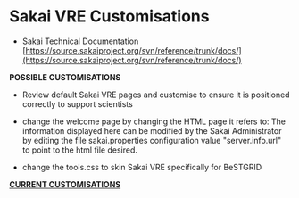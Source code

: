 # Sakai VRE Customisations

- Sakai Technical Documentation
[https://source.sakaiproject.org/svn/reference/trunk/docs/](https://source.sakaiproject.org/svn/reference/trunk/docs/)

**POSSIBLE CUSTOMISATIONS**
- Review default Sakai VRE pages and customise to ensure it is positioned correctly to support scientists
	
- change the welcome page by changing the HTML page it refers to: The information displayed here can be modified by the Sakai Administrator by editing the file sakai.properties configuration value "server.info.url" to point to the html file desired.
- change the tools.css to skin Sakai VRE specifically for BeSTGRID

**[CURRENT CUSTOMISATIONS](customising-sakai.md)**
